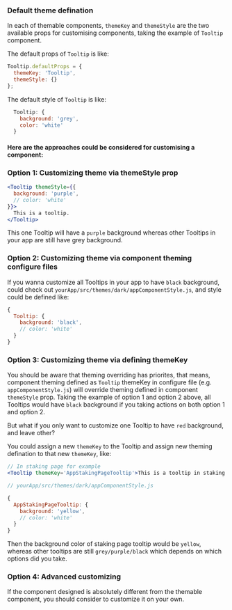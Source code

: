 ### Default theme defination

In each of themable components, `themeKey` and `themeStyle` are the two available props for customising components, taking the example of `Tooltip` component.

The default props of `Tooltip` is like:

```jsx static
Tooltip.defaultProps = {
  themeKey: 'Tooltip',
  themeStyle: {}
};
```

The default style of `Tooltip` is like:

```jsx static
  Tooltip: {
    background: 'grey',
    color: 'white'
  }
```

#### Here are the approaches could be considered for customising a component:

### Option 1: Customizing theme via themeStyle prop
```jsx static
<Tooltip themeStyle={{
  background: 'purple',
  // color: 'white'
}}>
  This is a tooltip.
</Tooltip>
```

This one Tooltip will have a `purple` background whereas other Tooltips in your app are still have grey background.

### Option 2: Customizing theme via component theming configure files

If you wanna customize all Tooltips in your app to have `black` background, could check out `yourApp/src/themes/dark/appComponentStyle.js`, and style could be defined like:

```jsx static
{
  Tooltip: {
    background: 'black',
    // color: 'white'
  }
}
```

### Option 3: Customizing theme via defining themeKey

You should be aware that theming overriding has priorites, that means, component theming defined as `Tooltip` themeKey in configure file (e.g. `appComponentStyle.js`) will override theming defined in component `themeStyle` prop. Taking the example of option 1 and option 2 above, all Tooltips would have `black` background if you taking actions on both option 1 and option 2.

But what if you only want to customize one Tooltip to have `red` background, and leave other?

You could assign a new `themeKey` to the Tooltip and assign new theming defination to that new `themeKey`, like:

```jsx static
// In staking page for example
<Tooltip themeKey='AppStakingPageTooltip'>This is a tooltip in staking page</Tooltip>
```

```jsx static
// yourApp/src/themes/dark/appComponentStyle.js

{
  AppStakingPageTooltip: {
    background: 'yellow',
    // color: 'white'
  }
}
```

Then the background color of staking page tooltip would be `yellow`, whereas other tooltips are still `grey/purple/black` which depends on which options did you take.

### Option 4: Advanced customizing

If the component designed is absolutely different from the themable component, you should consider to customize it on your own.
